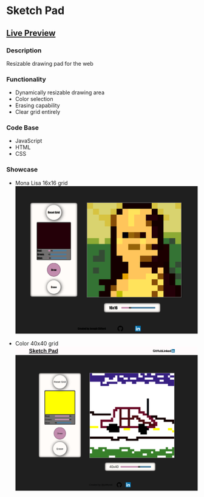 # Sketch Pad
## [Live Preview](https://jclifford4.github.io/sketch-pad/)

### Description
Resizable drawing pad for the web

### Functionality
* Dynamically resizable drawing area
* Color selection
* Erasing capability
* Clear grid entirely

### Code Base
* JavaScript
* HTML
* CSS


### Showcase 
* Mona Lisa 16x16 grid
![](./images/showcase/mona-lisa.png "color art")

* Color 40x40 grid
![](./images/showcase/color-car.png "color car")
